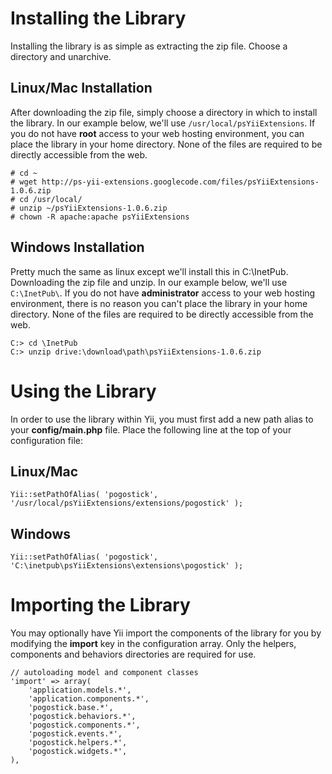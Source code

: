 # Installing the Library #
Installing the library is as simple as extracting the zip file. Choose a directory and unarchive.

## Linux/Mac Installation ##
After downloading the zip file, simply choose a directory in which to install the library. In our example below,
we'll use `/usr/local/psYiiExtensions`. If you do not have **root** access to your web hosting environment, you can
place the library in your home directory. None of the files are required to be directly accessible from the web.

```
# cd ~
# wget http://ps-yii-extensions.googlecode.com/files/psYiiExtensions-1.0.6.zip
# cd /usr/local/
# unzip ~/psYiiExtensions-1.0.6.zip
# chown -R apache:apache psYiiExtensions
```

## Windows Installation ##
Pretty much the same as linux except we'll install this in C:\InetPub. Downloading the zip file and unzip.
In our example below, we'll use `C:\InetPub\`. If you do not have **administrator** access to your web hosting environment,
there is no reason you can't place the library in your home directory. None of the files are required to be directly
accessible from the web.

```
C:> cd \InetPub
C:> unzip drive:\download\path\psYiiExtensions-1.0.6.zip
```

# Using the Library #
In order to use the library within Yii, you must first add a new path alias to your **config/main.php** file. Place the
following line at the top of your configuration file:

## Linux/Mac ##
```
Yii::setPathOfAlias( 'pogostick', '/usr/local/psYiiExtensions/extensions/pogostick' );
```

## Windows ##
```
Yii::setPathOfAlias( 'pogostick', 'C:\inetpub\psYiiExtensions\extensions\pogostick' );
```

# Importing the Library #
You may optionally have Yii import the components of the library for you by modifying the **import** key in the
configuration array. Only the helpers, components and behaviors directories are required for use.

```
// autoloading model and component classes
'import' => array(
	'application.models.*',
	'application.components.*',
	'pogostick.base.*',
	'pogostick.behaviors.*',
	'pogostick.components.*',
	'pogostick.events.*',
	'pogostick.helpers.*',
	'pogostick.widgets.*',
),
```
